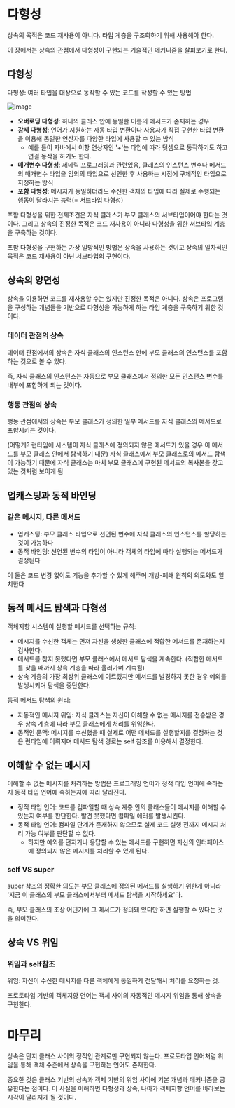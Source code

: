 # 다형성

상속의 목적은 코드 재사용이 아니다. 타입 계층을 구조화하기 위해 사용해야 한다.

이 장에서는 상속의 관점에서 다형성이 구현되는 기술적인 메커니즘을 살펴보기로 한다.

## 다형성

다형성: 여러 타입을 대상으로 동작할 수 있는 코드를 작성할 수 있는 방법

![image](https://user-images.githubusercontent.com/32327475/114319977-bae11680-9b4e-11eb-93ef-94a99bc9311a.png)

* **오버로딩 다형성**: 하나의 클래스 안에 동일한 이름의 메서드가 존재하는 경우
* **강제 다형성**: 언어가 지원하는 자동 타입 변환이나 사용자가 직접 구현한 타입 변환을 이용해 동일한 연산자를 다양한 타입에 사용할 수 있는 방식
  * 예를 들어 자바에서 이항 연상자인 '+'는 타입에 따라 덧셈으로 동작하기도 하고 연결 동작을 하기도 한다.  
* **매개변수 다형성**: 제네릭 프로그래밍과 관련있음, 클래스의 인스턴스 변수나 메서드의 매개변수 타입을 임의의 타입으로 선언한 후 사용하는 시점에 구체적인 타입으로 지정하는 방식
* **포함 다형성**: 메시지가 동일하더라도 수신한 객체의 타입에 따라 실제로 수행되는 행동이 달라지는 능력(= 서브타입 다형성)

포함 다형성을 위한 전제조건은 자식 클래스가 부모 클래스의 서브타입이어야 한다는 것이다. 그리고 상속의 진정한 목적은 코드 재사용이 아니라 다형성을 위한 서브타입 계층을 구축하는 것이다.

포함 다형성을 구현하는 가장 일방적인 방법은 상속을 사용하는 것이고 상속의 일차적인 목적은 코드 재사용이 아닌 서브타입의 구현이다.

## 상속의 양면성

상속을 이용하면 코드를 재사용할 수는 있지만 진정한 목적은 아니다. 상속은 프로그램을 구성하는 개념들을 기반으로 다형성을 가능하게 하는 타입 계층을 구축하기 위한 것이다.

### 데이터 관점의 상속

데이터 관점에서의 상속은 자식 클래스의 인스턴스 안에 부모 클래스의 인스턴스를 포함하는 것으로 볼 수 있다.

즉, 자식 클래스의 인스턴스는 자동으로 부모 클래스에서 정의한 모든 인스턴스 변수를 내부에 포함하게 되는 것이다.

### 행동 관점의 상속

행동 관점에서의 상속은 부모 클래스가 정의한 일부 메서드를 자식 클래스의 메서드로 포함시키는 것이다.

(어떻게? 런타임에 시스템이 자식 클래스에 정의되지 않은 메서드가 있을 경우 이 메서드를 부모 클래스 안에서 탐색하기 때문)
자식 클래스에서 부모 클래스로의 메서드 탐색이 가능하기 때문에 자식 클래스는 마치 부모 클래스에 구현된 메서드의 복사볻을 갖고 있는 것처럼 보이게 됨

## 업캐스팅과 동적 바인딩

### 같은 메시지, 다른 메서드

* 업캐스팅: 부모 클래스 타입으로 선언된 변수에 자식 클래스의 인스턴스를 할당하는 것이 가능하다
* 동적 바인딩: 선언된 변수의 타입이 아니라 객체의 타입에 따라 실행되는 메서드가 결정된다

이 둘은 코드 변경 없이도 기능을 추가할 수 있게 해주며 개방-폐쇄 원칙의 의도와도 일치한다

## 동적 메서드 탐색과 다형성

객체지향 시스템이 실행할 메서드를 선택하는 규칙:
* 메시지를 수신한 객체는 먼저 자신을 생성한 클래스에 적합한 메서드를 존재하는지 검사한다.
* 메서드를 찾지 못했다면 부모 클래스에서 메서드 탐색을 계속한다. (적합한 메서드를 찾을 때까지 상속 계층을 따라 올러가며 계속됨)
* 상속 계층의 가장 최상위 클래스에 이르렀지만 메서드를 발경하지 못한 경우 예외를 발생시키며 탐색을 중단한다.

동적 메서드 탐색의 원리:
* 자동적인 메시지 위임: 자식 클래스는 자신이 이해할 수 없는 메시지를 전송받은 경우 상속 계층에 따라 부모 클래스에게 처리를 위임한다.
* 동적인 문맥: 메시지를 수신했을 때 실제로 어떤 메서드를 실행할지를 결정하는 것은 런타임에 이뤄지며 메서드 탐색 경로는 self 참조를 이용해서 결정한다.

## 이해할 수 없는 메시지

이해할 수 없는 메시지를 처리하는 방법은 프로그래밍 언어가 정적 타입 언어에 속하는지 동적 타입 언어에 속하는지에 따라 달라진다.

* 정적 타입 언어: 코드를 컴파일할 때 상속 계층 안의 클래스들이 메시지를 이해할 수 있는지 여부를 판단한다. 발견 못했다면 컴파일 에러를 발생시킨다.
* 동적 타입 언어: 컴파일 단계가 존재하지 않으므로 실제 코드 실행 전까지 메시지 처리 가능 여부를 판단할 수 없다. 
  * 하지만 예외를 던지거나 응답할 수 있는 메서드를 구현하면 자신의 인터페이스에 정의되지 않은 메시지를 처리할 수 있게 된다.

### self VS super

super 참조의 정확한 의도는 부모 클래스에 정의된 메서드를 실행하기 위한게 아니라 '지금 이 클래스의 부모 클래스에서부터 메서드 탐색을 시작하세요'다. 

즉, 부모 클래스의 조상 어딘가에 그 메서드가 정의돼 있디만 하면 실행할 수 있다는 것을 의미한다.

## 상속 VS 위임

### 위임과 self참조

위임: 자신이 수신한 메시지를 다른 객체에게 동일하게 전달해서 처리를 요청하는 것.

프로토타입 기반의 객체지향 언어는 객체 사이의 자동적인 메시지 위임을 통해 상속을 구현한다.

# 마무리

상속은 단지 클래스 사이의 정적인 관계로만 구현되지 않는다. 프로토타입 언어처럼 위임을 통해 객체 수준에서 상속을 구현하는 언어도 존재한다.

중요한 것은 클래스 기반의 상속과 객체 기반의 위임 사이에 기본 개념과 메커니즘을 공유한다는 점이다. 이 사실을 이해하면 다형성과 상속, 나아가 객체지향 언어를 바라보는 시각이 달라지게 될 것이다.




